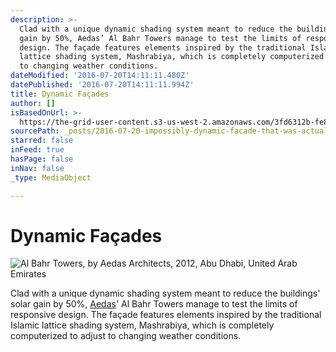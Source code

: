 ```yaml
---
description: >-
  Clad with a unique dynamic shading system meant to reduce the buildings’ solar
  gain by 50%, Aedas’ Al Bahr Towers manage to test the limits of responsive
  design. The façade features elements inspired by the traditional Islamic
  lattice shading system, Mashrabiya, which is completely computerized to adjust
  to changing weather conditions.
dateModified: '2016-07-20T14:11:11.480Z'
datePublished: '2016-07-20T14:11:11.994Z'
title: Dynamic Façades
author: []
isBasedOnUrl: >-
  https://the-grid-user-content.s3-us-west-2.amazonaws.com/3fd6312b-fe8e-44c0-a782-a837a6492695.jpg
sourcePath: _posts/2016-07-20-impossibly-dynamic-facade-that-was-actually-built.md
starred: false
inFeed: true
hasPage: false
inNav: false
_type: MediaObject

---
```

# Dynamic Façades
![Al Bahr Towers, by Aedas Architects, 2012, Abu Dhabi, United Arab Emirates](https://the-grid-user-content.s3-us-west-2.amazonaws.com/3fd6312b-fe8e-44c0-a782-a837a6492695.jpg)

Clad with a unique dynamic shading system meant to reduce the buildings' solar gain by 50%, [Aedas][0]' Al Bahr Towers manage to test the limits of responsive design. The façade features elements inspired by the traditional Islamic lattice shading system, Mashrabiya, which is completely computerized to adjust to changing weather conditions.

[0]: http://architizer.com/firms/aedas/